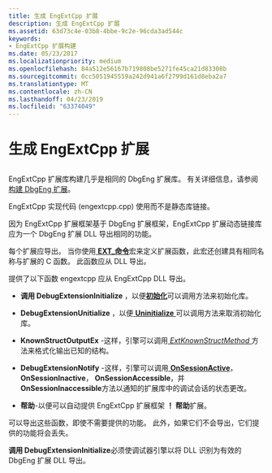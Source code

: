 ```yaml
---
title: 生成 EngExtCpp 扩展
description: 生成 EngExtCpp 扩展
ms.assetid: 63d73c4e-03b8-4bbe-9c2e-96cda3ad544c
keywords:
- EngExtCpp 扩展构建
ms.date: 05/23/2017
ms.localizationpriority: medium
ms.openlocfilehash: 84a512e56167b719808be5271fe45ca21d83308b
ms.sourcegitcommit: 0cc5051945559a242d941a6f2799d161d8eba2a7
ms.translationtype: MT
ms.contentlocale: zh-CN
ms.lasthandoff: 04/23/2019
ms.locfileid: "63374049"
---
```

# <a name="building-engextcpp-extensions"></a>生成 EngExtCpp 扩展


## <span id="ddk_building_dbgeng_extensions_dbx"></span><span id="DDK_BUILDING_DBGENG_EXTENSIONS_DBX"></span>


EngExtCpp 扩展库构建几乎是相同的 DbgEng 扩展库。 有关详细信息，请参阅[构建 DbgEng 扩展](building-dbgeng-extensions.md)。

EngExtCpp 实现代码 (engextcpp.cpp) 使用而不是静态库链接。

因为 EngExtCpp 扩展框架基于 DbgEng 扩展框架，EngExtCpp 扩展动态链接库应为一个 DbgEng 扩展 DLL 导出相同的功能。

每个扩展应导出。 当你使用[ **EXT\_命令**](https://msdn.microsoft.com/library/windows/hardware/ff544514)宏来定义扩展函数，此宏还创建具有相同名称与扩展的 C 函数。 此函数应从 DLL 导出。

提供了以下函数 engextcpp 应从 EngExtCpp DLL 导出。

-   **调用 DebugExtensionInitialize** ，以便[**初始化**](https://msdn.microsoft.com/library/windows/hardware/ff550945)可以调用方法来初始化库。

-   **DebugExtensionUnitialize** ，以便[ **Uninitialize** ](https://msdn.microsoft.com/library/windows/hardware/ff558961)可以调用方法来取消初始化库。

-   **KnownStructOutputEx** -这样，引擎可以调用[ *ExtKnownStructMethod* ](https://msdn.microsoft.com/library/windows/hardware/ff543989)方法来格式化输出已知的结构。

-   **DebugExtensionNotify** -这样，引擎可以调用[ **OnSessionActive**](https://msdn.microsoft.com/library/windows/hardware/ff552312)， **OnSessionInactive**， **OnSessionAccessible**，并**OnSessionInaccessible**方法以通知的扩展库中的调试会话的状态更改。

-   **帮助**-以便可以自动提供 EngExtCpp 扩展框架 **！ 帮助**扩展。

可以导出这些函数，即使不需要提供的功能。 此外，如果它们不会导出，它们提供的功能将会丢失。

**调用 DebugExtensionInitialize**必须使调试器引擎以将 DLL 识别为有效的 DbgEng 扩展 DLL 导出。

 

 





